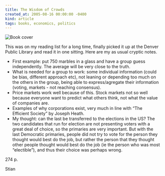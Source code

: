 ```yaml
---
title: The Wisdom of Crowds
created_at: 2005-08-16 00:00:00 -0400
kind: article
tags: books, economics, politics
---
```


![Book
cover](http://images.amazon.com/images/P/0385503865.01._BO2,204,203,200_PIsitb-dp-500-arrow,TopRight,45,-64_AA240_SH20_SCLZZZZZZZ_.jpg)

This was on my reading list for a long time, finally picked it up at the
Denver Public Library and read it in one sitting. Here are my as usual
cryptic notes.

-   First example: put 750 marbles in a glass and have a group guess
  independently. The average will be very close to the truth.
-   What is needed for a group to work: some individual information
  (could be bias, different approach etc), not leaning or depending
  too much on the others in the group, being able to express/agregate
  their information (voting, markets - not reaching consensus).
-   Price markets work well because of this. Stock markets not so well
  because everyone want to predict what others think, not what the
  value of companies are.
-   Examples of why corporations exist, very much in line with “The
  Efficient Society” by Joseph Heath.
-   My thought: can the last be transferred to the elections in the US?
  The two candidates that run for election are not presenting voters
  with a great deal of choice, so the primaries are very important.
  But with the last Democratic primaries, people did not try to vote
  for the person they thought would best do the job, but rather the
  person that they thought other people thought would best do the job
  (ie the person who was most “electible”), and thus their choice was
  perhaps wrong.

274 p.

Stian
